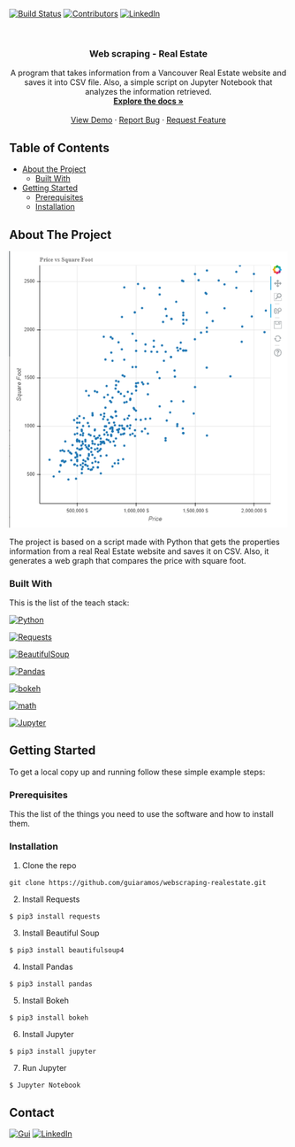 <!-- PROJECT SHIELDS -->
[![Build Status][build-shield]]()
[![Contributors][contributors-shield]]()
[![LinkedIn][linkedin-shield]][linkedin-url]



<!-- PROJECT LOGO -->
<br />
<p align="center">

  <h3 align="center">Web scraping - Real Estate</h3>

  <p align="center">
    A program that takes information from a Vancouver Real Estate website and saves it into CSV file. Also, a simple script on Jupyter Notebook that analyzes the information retrieved.
    <br />
    <a href="https://github.com/guiaramos/webscraping-realestate"><strong>Explore the docs »</strong></a>
    <br />
    <br />
    <a href="https://github.com/guiaramos/webscraping-realestate">View Demo</a>
    ·
    <a href="https://github.com/guiaramos/webscraping-realestate/issues">Report Bug</a>
    ·
    <a href="https://github.com/guiaramos/webscraping-realestate/issues">Request Feature</a>
  </p>
</p>


<!-- TABLE OF CONTENTS -->
## Table of Contents

* [About the Project](#about-the-project)
  * [Built With](#built-with)
* [Getting Started](#getting-started)
  * [Prerequisites](#prerequisites)
  * [Installation](#installation)



<!-- ABOUT THE PROJECT -->
## About The Project

![product-screenshot][product-screenshot]

The project is based on a script made with Python that gets the properties information from a real Real Estate website and saves it on CSV. Also, it generates a web graph that compares the price with square foot.

### Built With
This is the list of the teach stack:

[![Python][Python-shield]][Python-url]

[![Requests][Requests-shield]][Requests-url]

[![BeautifulSoup][BeautifulSoup-shield]][BeautifulSoup-url]

[![Pandas][Pandas-shield]][Pandas-url]

[![bokeh][bokeh-shield]][bokeh-url]

[![math][math-shield]][math-url]

[![Jupyter][Jupyter-shield]][Jupyter-url]


<!-- GETTING STARTED -->
## Getting Started

To get a local copy up and running follow these simple example steps:

### Prerequisites

This the list of the things you need to use the software and how to install them.

### Installation

1. Clone the repo
```t
git clone https://github.com/guiaramos/webscraping-realestate.git
```
2. Install Requests
```t
$ pip3 install requests
```
3. Install Beautiful Soup
```t
$ pip3 install beautifulsoup4
```
4. Install Pandas
```t
$ pip3 install pandas
```
5. Install Bokeh
```t
$ pip3 install bokeh
```
6. Install Jupyter
```t
$ pip3 install jupyter
```
7. Run Jupyter
```t
$ Jupyter Notebook
```


<!-- CONTACT -->
## Contact

[![Gui][Gui-shield]][Gui-url]
[![LinkedIn][linkedin-shield]][linkedin-url]



<!-- MARKDOWN LINKS & IMAGES -->

[Requests-shield]: https://img.shields.io/badge/Requests-python_framework-red.svg?logo=Python
[BeautifulSoup-shield]: https://img.shields.io/badge/Beautiful_Soup-python_framework-red.svg?logo=Python
[bokeh-shield]: https://img.shields.io/badge/Time-python_framework-red.svg?logo=Python
[math-shield]: https://img.shields.io/badge/Math-python_framework-red.svg?logo=Python
[Jupyter-shield]:https://img.shields.io/badge/Jupyter_Notebook-code%20editor-lightgrey.svg?logo=jupyter

[Requests-url]: https://2.python-requests.org/en/master/
[BeautifulSoup-url]: https://www.crummy.com/software/BeautifulSoup/bs4/doc/
[bokeh-url]: https://bokeh.pydata.org/en/latest/
[math-url]: https://docs.python.org/3/library/math.html
[Jupyter-url]: https://jupyter.org/



[Bootstrap4-shield]: https://img.shields.io/badge/Bootstrap%204-front--end%20framework-blue.svg?logo=Bootstrap
[CSS-shield]: https://img.shields.io/badge/CSS3-front--end-blue.svg?logo=CSS3
[PyEnv-shield]: https://img.shields.io/badge/Python_Virtual_Envoriment-database-red.svg?logo=Python
[Heruko-shield]: https://img.shields.io/badge/Heroku-server-success.svg?logo=Heroku
[Git-shield]: https://img.shields.io/badge/Git-version_control-success.svg?logo=Git
[build-shield]: https://img.shields.io/badge/build-passing-brightgreen.svg?style=flat-square
[contributors-shield]: https://img.shields.io/badge/contributors-1-orange.svg?style=flat-square
[license-shield]: https://img.shields.io/badge/license-MIT-blue.svg?style=flat-square
[linkedin-shield]: https://img.shields.io/badge/-LinkedIn-black.svg?style=flat-square&logo=linkedin&colorB=555
[VSCode-shield]:https://img.shields.io/badge/Visual%20Studio%20Code-code%20editor-lightgrey.svg?logo=visual-studio-code
[Python-shield]:https://img.shields.io/badge/Python-back--end-red.svg?logo=Python
[Hosts-shield]:https://img.shields.io/badge/-Hosts-lightgrey.svg?logo=internet-explorer
[Gui-shield]:https://img.shields.io/badge/Guilherme%20Ramos-e--Mail-lightgrey.svg
[HTML-shield]:https://img.shields.io/badge/HTML5-front--end-blue.svg?logo=HTML5
[TXT-shield]:https://img.shields.io/badge/-TXT-lightgrey.svg?logo=sublime-text
[Flask-shield]:https://img.shields.io/badge/Flask-python_framework-red.svg?logo=Python
[tKinter-shield]:https://img.shields.io/badge/tKinter-python_framework-red.svg?logo=Python
[PyInstaller-shield]:https://img.shields.io/badge/PyInstaller-python_framework-red.svg?logo=Python
[Datetime-shield]:https://img.shields.io/badge/Datetime-python_framework-red.svg?logo=Python
[Dreamweaver-shield]:https://img.shields.io/badge/Dreamweaver-code_editor-lightgrey.svg?logo=Adobe-Dreamweaver
[JS-shield]:https://img.shields.io/badge/JavaScript-front--end-blue.svg?logo=JavaScript
[PHP-shield]: https://img.shields.io/badge/PHP-front--end_preprocessor-blue.svg?logo=PHP
[CV2-shield]: https://img.shields.io/badge/OpenCV2-python_framework-red.svg?logo=Python
[Time-shield]: https://img.shields.io/badge/Time-python_framework-red.svg?logo=Python
[Pandas-shield]: https://img.shields.io/badge/Pandas-python_framework-red.svg?logo=Python


[Bootstrap4-url]: https://getbootstrap.com/
[CSS-url]: http://www.css3.info/
[PyEnv-url]: https://docs.python.org/3/tutorial/venv.html
[Heruko-url]: https://heroku.com/
[Git-url]: https://git-scm.com/
[linkedin-url]: https://www.linkedin.com/in/guilhermearamos/
[VScode-url]:https://code.visualstudio.com/docs
[Python-url]:https://docs.python.org/3/
[Hosts-url]:https://www.howtogeek.com/howto/27350/beginner-geek-how-to-edit-your-hosts-file/
[Gui-url]:gui_aramos@outlook.com 
[HTML-url]:https://www.w3schools.com/html/html5_intro.asp
[TXT-url]: https://en.wikipedia.org/wiki/Comma-separated_values
[Flask-url]:http://flask.pocoo.org/
[tKinter-url]:https://docs.python.org/3/library/tkinter.html
[PyInstaller-url]:https://www.pyinstaller.org/
[Datetime-url]:https://docs.python.org/3/library/datetime.html
[Dreamweaver-url]:https://www.adobe.com/products/dreamweaver.html
[JS-url]: https://developer.mozilla.org/en-US/docs/Web/JavaScript
[PHP-url]: https://php.net/
[CV2-url]: https://pypi.org/project/opencv-python/
[Time-url]: https://docs.python.org/3/library/time.html
[Pandas-url]: https://pandas.pydata.org/

[product-screenshot]: img/project.png